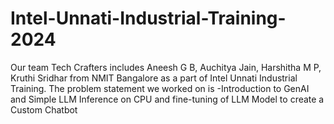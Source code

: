 # Intel-Unnati-Industrial-Training-2024

Our team Tech Crafters includes Aneesh G B, Auchitya Jain, Harshitha M P, Kruthi Sridhar from NMIT Bangalore as a part of Intel Unnati Industrial Training. The problem statement we worked on is -Introduction to GenAI and Simple LLM Inference on CPU and fine-tuning of LLM Model to create a Custom Chatbot 
